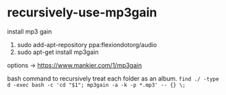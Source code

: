 # recursively-use-mp3gain

install mp3 gain
1. sudo add-apt-repository ppa:flexiondotorg/audio
2. sudo apt-get install mp3gain

options -> https://www.mankier.com/1/mp3gain

bash command to recursively treat each folder as an album.
`find ./ -type d -exec bash -c 'cd "$1"; mp3gain -a -k -p *.mp3' -- {} \;`
